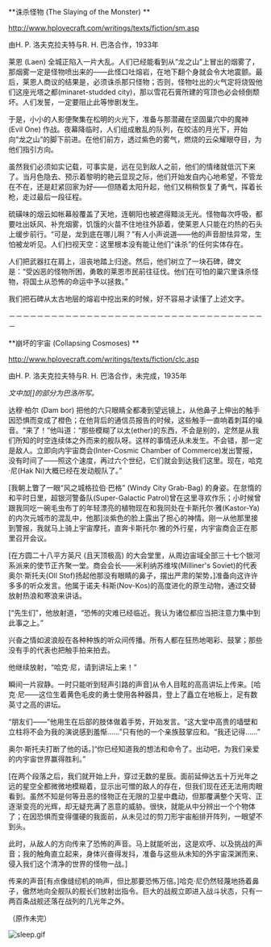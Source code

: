**诛杀怪物 (The Slaying of the Monster) **

http://www.hplovecraft.com/writings/texts/fiction/sm.asp

由H. P. 洛夫克拉夫特与R. H. 巴洛合作，1933年

莱恩 (Laen) 全城正陷入一片大乱。人们已经能看到从“龙之山”上冒出的烟雾了，那烟雾一定是怪物喷出来的——此怪口吐熔岩，在地下翻个身就会令大地震颤。最后，莱恩人商议的结果是，必须诛杀那只怪物；否则，怪物吐出的火气定将烧毁他们这座光塔之都(minaret-studded city)，那以雪花石膏所建的穹顶也必会倾倒颓坏。人们发誓，一定要阻止此等惨剧发生。

于是，小小的人影便聚集在松明的火光下，准备与那潜藏在坚固巢穴中的魔神 (Evil One) 作战。夜幕降临时，人们组成散乱的队列，在皎洁的月光下，开始向“龙之山”的脚下前进。在他们前方，透过紫色的雾气，燃烧的云朵耀眼夺目，为他们指引方向。

虽然我们必须如实记载，可事实是，远在见到敌人之前，他们的情绪就低沉下来了。当月色隐去、预示着黎明的艳云显现之际，他们开始发自内心地希望，不管龙在不在，还是赶紧回家为好——但随着太阳升起，他们又稍稍恢复了勇气，挥着长枪，走过最后一段征程。

硫磺味的烟云如帐幕般覆盖了天地，连朝阳也被遮得黯淡无光。怪物每次呼吸，都要吐出妖风、补充烟雾，饥饿的火苗不住地往外舔着，使莱恩人只能在灼热的石头上缓步前行。“可是，龙到底在哪儿啊？”有人小声说道——他的声音胆怯异常，生怕被龙听见。人们扫视天空：这里根本没有能让他们“诛杀”的任何实体存在。

人们把武器扛在肩上，沮丧地踏上归途。然后，他们树立了一块石碑，碑文是：“受凶恶的怪物所困，勇敢的莱恩市民前往征伐。他们在可怕的巢穴里诛杀怪物，将国土从恐怖的命运中予以拯救。”

我们把石碑从太古地层的熔岩中挖出来的时候，好不容易才读懂了上述文字。

－－－－－－－－－－－－－－－－－－－－－－－－－－－－－－－－－－－－－

**崩坏的宇宙 (Collapsing Cosmoses) **

http://www.hplovecraft.com/writings/texts/fiction/clc.asp

由H. P. 洛夫克拉夫特与R. H. 巴洛合作，未完成，1935年

_文中加[]的部分为巴洛所写。_

达穆·柏尔 (Dam bor) 把他的六只眼睛全都凑到望远镜上，从他鼻子上伸出的触手因恐惧而变成了橙色；在他背后的通信员报告的时候，这些触手一直响着刺耳的噪音。“来了！”他叫道：“那些模糊了以太(ether)的东西，不会是别的，定然是从我们所知的时空连续体之外而来的舰队呀。这样的事情还从未发生。不会错，那一定是敌人。立即向内宇宙商会(Inter-Cosmic Chamber of Commerce)发出警报，没有时间了——照这个速度，再过六个世纪，它们就会到达我们这里。现在，哈克·尼(Hak Ni)大概已经在发动舰队了。”

[我朝上瞥了一眼“风之城格拉伯·巴格” (Windy City Grab-Bag) 的身姿。在怠惰的和平时日里，超银河警备队(Super-Galactic Patrol)曾在这里寻欢作乐；小时候曾跟我同吃一碗毛虫布丁的年轻漂亮的植物现在和我同处在卡斯托尔·雅(Kastor-Ya)的内次元城市的混乱中，他那]淡紫色的脸上露出了担心的神情。刚一从他那里接到警报，我就马上骑上宇宙摩托，直奔卡斯托尔·雅的外行星，内宇宙商会正在那里召开会议。

[在方圆二十八平方英尺 (且天顶极高) 的大会堂里，从周边宙域全部三十七个银河系派来的使节正齐聚一堂。商会会长——米利纳苏维埃(Milliner's Soviet)的代表奥尔·斯托夫(Oll Stof)扬起他那没有眼睛的鼻子，摆出严肃的架势，]准备向这许许多多的听众发言。他属于诺夫·科斯(Nov-Kos)的高度进化的原生动物，通过交替放射热浪和寒浪来讲话。

[“先生们”，他放射道，“恐怖的灾难已经临近。我认为诸位都应当把注意力集中到此事之上。”

兴奋之情如波浪般在各种种族的听众间传播。所有人都在狂热地喝彩、鼓掌；那些没有手的代表也把触手拍来拍去。

他继续放射，“哈克·尼，请到讲坛上来！”

瞬间一片寂静。一时只能听到轻声引路的声音]从令人目眩的高高讲坛上传来。[哈克·尼——这位生着黄色毛皮的勇士使用各种器具，登上了矗立在地板上，足有数英寸之高的讲坛。

“朋友们——”他用生在后部的肢体做着手势，开始发言。“这大堂中高贵的墙壁和立柱将不会为我的演说感到羞惭……”只有他的一个亲族鼓掌应和。“我还记得……”

奥尔·斯托夫打断了他的话。]“你已经知道我的想法和命令了。出动吧，为我们亲爱的内宇宙世界赢得胜利。”

[在两个段落之后，我们就开始上升，穿过无数的星辰。面前延伸达五十万光年之远的星空全都微微地模糊着，显示出可憎的敌人的存在，但我们现在还无法用肉眼看到。虽然不知是何等丑恶的怪物正在无限的卫星中蠢动，但那覆满整个天穹、正逐渐变亮的光辉，却无疑充满了恶意的威胁。很快，就能从中分辨出一个个物体了；在因恐惧而变得僵硬的我面前，从未见过的剪刀形宇宙船排开阵列，一眼望不到头。

此时，从敌人的方向传来了恐怖的声音。马上就能听出，这是欢呼、以及挑战的声音；我的触角直立起来，身体兴奋得发抖，准备与这些从未知的外宇宙深渊而来、侵入我们这个清净的世界的怪物一战。]

传来的声音[有点像缝纫机的响声，但比那要恐怖万倍。]哈克·尼仍然轻蔑地扬着鼻子，傲然地向全舰队的舰长们放射出指令。巨大的战舰立即进入战斗状态，只有一两百条战舰还落在战列的几光年之外。

（原作未完）

![sleep.gif](style_emoticons/default/sleep.gif)
